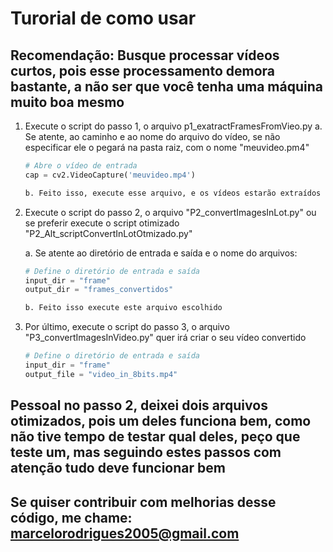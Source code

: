 # Turorial de como usar

## Recomendação: Busque processar vídeos curtos, pois esse processamento demora bastante, a não ser que você tenha uma máquina muito boa mesmo

1. Execute o script do passo 1, o arquivo p1_exatractFramesFromVieo.py
    a. Se atente, ao caminho e ao nome do arquivo do vídeo, se não especificar ele o pegará na pasta raiz, com o nome "meuvideo.pm4"
    
    ```python 
    # Abre o vídeo de entrada
    cap = cv2.VideoCapture('meuvideo.mp4')
    
    b. Feito isso, execute esse arquivo, e os vídeos estarão extraídos dentro da pasta "frame"

2. Execute o script do passo 2, o arquivo "P2_convertImagesInLot.py" ou se preferir execute o script otimizado "P2_Alt_scriptConvertInLotOtmizado.py"

    a. Se atente ao diretório de entrada e saída e o nome do arquivos:

    ```python 
    # Define o diretório de entrada e saída
    input_dir = "frame"  
    output_dir = "frames_convertidos"

    b. Feito isso execute este arquivo escolhido

3. Por último, execute o script do passo 3, o arquivo "P3_convertImagesInVideo.py" quer irá criar o seu vídeo convertido

    ```python
    # Define o diretório de entrada e saída
    input_dir = "frame"
    output_file = "video_in_8bits.mp4"


## Pessoal no passo 2, deixei dois arquivos otimizados, pois um deles funciona bem, como não tive tempo de testar qual deles, peço que teste um, mas seguindo estes passos com atenção tudo deve funcionar bem

## Se quiser contribuir com melhorias desse código, me chame: marcelorodrigues2005@gmail.com
    